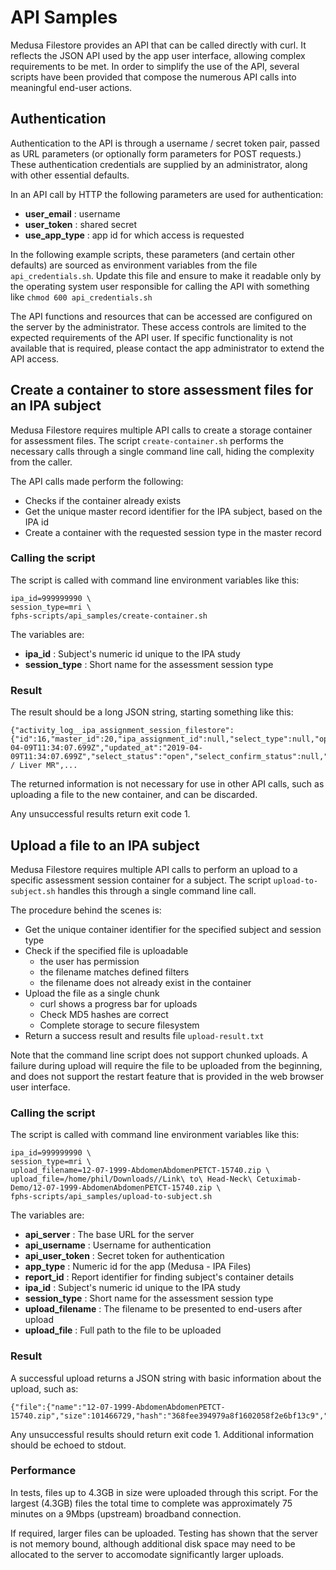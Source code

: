 # API Samples

Medusa Filestore provides an API that can be called directly with curl. It reflects the JSON API used by the app user interface, allowing complex requirements to be met. In order to simplify the use of the API, several scripts have been provided that compose the numerous API calls into meaningful end-user actions.

## Authentication

Authentication to the API is through a username / secret token pair, passed as URL parameters (or optionally form parameters for POST requests.) These authentication credentials
are supplied by an administrator, along with other essential defaults.

In an API call by HTTP the following parameters are used for authentication:

- **user_email** : username
- **user_token** : shared secret
- **use_app_type** : app id for which access is requested

In the following example scripts, these parameters (and certain other defaults) are sourced as environment variables from the file `api_credentials.sh`.
Update this file and ensure to make it readable only by the operating system user responsible for calling the API with something like `chmod 600 api_credentials.sh`

The API functions and resources that can be accessed are configured on the server by the administrator. These access controls are limited to the expected requirements of the
API user. If specific functionality is not available that is required, please contact the app administrator to extend the API access.


## Create a container to store assessment files for an IPA subject

Medusa Filestore requires multiple API calls to create a storage container for assessment files. The script `create-container.sh` performs the
necessary calls through a single command line call, hiding the complexity from the caller.

The API calls made perform the following:

- Checks if the container already exists
- Get the unique master record identifier for the IPA subject, based on the IPA id
- Create a container with the requested session type in the master record

### Calling the script

The script is called with command line environment variables like this:

    ipa_id=999999990 \
    session_type=mri \
    fphs-scripts/api_samples/create-container.sh


The variables are:

- **ipa_id** : Subject's numeric id unique to the IPA study
- **session_type** : Short name for the assessment session type

### Result

The result should be a long JSON string, starting something like this:

    {"activity_log__ipa_assignment_session_filestore":{"id":16,"master_id":20,"ipa_assignment_id":null,"select_type":null,"operator":null,"session_date":null,"session_time":null,"notes":"","extra_log_type":"mri","user_id":32,"created_at":"2019-04-09T11:34:07.699Z","updated_at":"2019-04-09T11:34:07.699Z","select_status":"open","select_confirm_status":null,"item_id":null,"item_type":"activity_log__ipa_assignment_session_filestore","updated_at_ts":1554809647,"created_at_ts":1554809647,"data":"MRI / Liver MR",...

The returned information is not necessary for use in other API calls, such as uploading a file to the new container, and can be discarded.

Any unsuccessful results return exit code 1.


## Upload a file to an IPA subject

Medusa Filestore requires multiple API calls to perform an upload to a specific assessment session container for a subject.
The script `upload-to-subject.sh` handles this through a single command line call.

The procedure behind the scenes is:

- Get the unique container identifier for the specified subject and session type
- Check if the specified file is uploadable
    - the user has permission
    - the filename matches defined filters
    - the filename does not already exist in the container
- Upload the file as a single chunk
  - curl shows a progress bar for uploads
  - Check MD5 hashes are correct
  - Complete storage to secure filesystem
- Return a success result and results file `upload-result.txt`

Note that the command line script does not support chunked uploads. A failure during upload will require the file to be uploaded from the beginning, and does not support the restart feature that is provided in the web browser user interface.

### Calling the script

The script is called with command line environment variables like this:

    ipa_id=999999990 \
    session_type=mri \
    upload_filename=12-07-1999-AbdomenAbdomenPETCT-15740.zip \
    upload_file=/home/phil/Downloads//Link\ to\ Head-Neck\ Cetuximab-Demo/12-07-1999-AbdomenAbdomenPETCT-15740.zip \
    fphs-scripts/api_samples/upload-to-subject.sh

The variables are:

- **api_server** : The base URL for the server
- **api_username** : Username for authentication
- **api_user_token** : Secret token for authentication
- **app_type** : Numeric id for the app (Medusa - IPA Files)
- **report_id** : Report identifier for finding subject's container details
- **ipa_id** : Subject's numeric id unique to the IPA study
- **session_type** : Short name for the assessment session type
- **upload_filename** : The filename to be presented to end-users after upload
- **upload_file** : Full path to the file to be uploaded

### Result

A successful upload returns a JSON string with basic information about the upload, such as:

    {"file":{"name":"12-07-1999-AbdomenAbdomenPETCT-15740.zip","size":101466729,"hash":"368fee394979a8f1602058f2e6bf13c9","url":"/nfs_store/downloads/10"}}

Any unsuccessful results should return exit code 1. Additional information should be echoed to stdout.

### Performance

In tests, files up to 4.3GB in size were uploaded through this script. For the largest (4.3GB) files the total time to complete was approximately 75 minutes on a 9Mbps (upstream) broadband connection.

If required, larger files can be uploaded. Testing has shown that the server is not memory bound, although additional disk space may need to be allocated to the server to accomodate significantly larger uploads.
